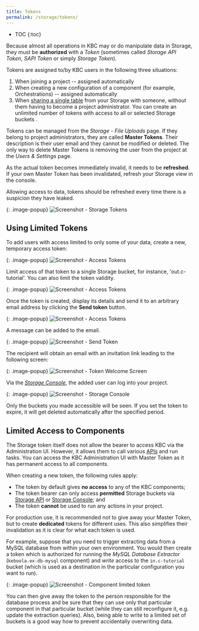 ```yaml
---
title: Tokens
permalink: /storage/tokens/
---
```


* TOC
{:toc}

Because almost all operations in KBC may or do manipulate data in Storage, they must be **authorized** with a *Token* 
(sometimes called *Storage API Token*, *SAPI Token* or simply *Storage Token*). 

Tokens are assigned to/by KBC users in the following three situations:

1. When joining a project -- assigned automatically
2. When creating a new configuration of a component (for example, Orchestrations) -- assigned automatically
3. When [sharing a single table](/overview/tutorial/management/#user-management)
from your Storage with someone, without them having to become a project administrator. 
You can create an unlimited number of tokens with access to all or selected Storage buckets .

Tokens can be managed from the *Storage* - *File Uploads* page. If they belong to project
administrators, they are called **Master Tokens**. Their description is their user email and they cannot be modified or deleted. 
The only way to delete Master Tokens is removing the user from the project at the *Users & Settings* page.

As the actual token becomes immediately invalid, it needs to be **refreshed**.
If your own Master Token has been invalidated, refresh your Storage view in the console.

Allowing access to data, tokens should be refreshed every time there is a suspicion they have leaked.

{: .image-popup}
![Screenshot - Storage Tokens](/storage/tokens/overview.png)

## Using Limited Tokens
To add users with access limited to only some of your data, create a new, temporary access token:

{: .image-popup}
![Screenshot - Access Tokens](/storage/tokens/access-tokens.png)

Limit access of that token to a single Storage bucket, for instance, 'out.c-tutorial'.
You can also limit the token validity.

{: .image-popup}
![Screenshot - Access Tokens](/storage/tokens/access-token-detail.png)

Once the token is created, display its details and send it to an arbitrary email address by clicking the **Send token** button.

{: .image-popup}
![Screenshot - Access Tokens](/storage/tokens/access-token-detail-2.png)

A message can be added to the email.

{: .image-popup}
![Screenshot - Send Token](/storage/tokens/send-token.png)

The recipient will obtain an email with an invitation link leading to the following screen:

{: .image-popup}
![Screenshot - Token Welcome Screen](/storage/tokens/token-welcome.png)

Via the [*Storage Console*](https://storage-api-console.keboola.com/), the added user can log into your project.

{: .image-popup}
![Screenshot - Storage Console](/storage/tokens/storage-console.png)

Only the buckets you made accessible will be seen. If you set the token to expire, it will
get deleted automatically after the specified period.

## Limited Access to Components
The Storage token itself does not allow the bearer to access KBC via the Administration UI. However, it
allows them to call various [APIs](http://developers.keboola.com/overview/api/) and run tasks.
You can access the KBC Administration UI with Master Token as it has permanent access to all components.

When creating a new token, the following rules apply:

- The token by default gives **no access** to any of the KBC components; 
- The token bearer can only access **permitted** Storage buckets via [Storage API](http://developers.keboola.com/integrate/storage/) or 
[Storage Console](https://storage-api-console.keboola.com/); and
- The token **cannot** be used to run any actions in your project.

For production use, it is recommended not to give away your Master Token, but to create **dedicated** tokens for
different uses. This also simplifies their invalidation as it is clear for what each token is used. 

For example, suppose that you need to trigger extracting data from a MySQL database from within your own environment. 
You would then create a token which is authorized for running the *MySQL Database Extractor* (`keboola.ex-db-mysql` component) and
*write* access to the `in.c-tutorial` bucket (which is used as a destination in the particular configuration you want to run).

{: .image-popup}
![Screenshot - Component limited token](/storage/tokens/component-limited.png)

You can then give away the token to the person responsible for the database process and be sure that they can use
only that particular component in that particular bucket (while they can still reconfigure it, e.g. update the extraction queries).
Also, being able to write to a limited set of buckets is a good way how to prevent accidentally overwriting data.
